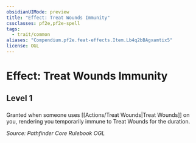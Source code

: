 ```yaml
---
obsidianUIMode: preview
title: "Effect: Treat Wounds Immunity"
cssclasses: pf2e,pf2e-spell
tags:
  - trait/common
aliases: "Compendium.pf2e.feat-effects.Item.Lb4q2bBAgxamtix5"
license: OGL
---
```

# Effect: Treat Wounds Immunity
## Level 1
### 






Granted when someone uses [[Actions/Treat Wounds|Treat Wounds]] on you, rendering you temporarily immune to Treat Wounds for the duration.

*Source: Pathfinder Core Rulebook*
*OGL*